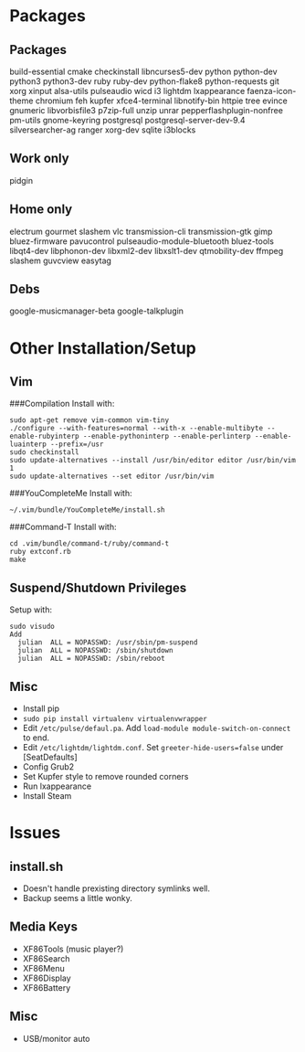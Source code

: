 Packages
========
Packages
--------
build-essential cmake checkinstall libncurses5-dev python python-dev python3 python3-dev ruby ruby-dev python-flake8 python-requests git xorg xinput alsa-utils pulseaudio wicd i3 lightdm lxappearance faenza-icon-theme chromium feh kupfer xfce4-terminal libnotify-bin httpie tree evince gnumeric libvorbisfile3 p7zip-full unzip unrar pepperflashplugin-nonfree pm-utils gnome-keyring postgresql postgresql-server-dev-9.4 silversearcher-ag ranger xorg-dev sqlite i3blocks

Work only
---------
pidgin

Home only
---------
electrum gourmet slashem vlc transmission-cli transmission-gtk gimp bluez-firmware pavucontrol pulseaudio-module-bluetooth bluez-tools libqt4-dev libphonon-dev libxml2-dev libxslt1-dev qtmobility-dev ffmpeg slashem guvcview easytag

Debs
----
google-musicmanager-beta google-talkplugin

Other Installation/Setup
========================
Vim
---

###Compilation
Install with:

    sudo apt-get remove vim-common vim-tiny
    ./configure --with-features=normal --with-x --enable-multibyte --enable-rubyinterp --enable-pythoninterp --enable-perlinterp --enable-luainterp --prefix=/usr
    sudo checkinstall
    sudo update-alternatives --install /usr/bin/editor editor /usr/bin/vim 1
    sudo update-alternatives --set editor /usr/bin/vim

###YouCompleteMe
Install with:

    ~/.vim/bundle/YouCompleteMe/install.sh

###Command-T
Install with:

    cd .vim/bundle/command-t/ruby/command-t
    ruby extconf.rb
    make

Suspend/Shutdown Privileges
------------------
Setup with:

    sudo visudo
    Add
      julian  ALL = NOPASSWD: /usr/sbin/pm-suspend
      julian  ALL = NOPASSWD: /sbin/shutdown
      julian  ALL = NOPASSWD: /sbin/reboot

Misc
----
* Install pip
* `sudo pip install virtualenv virtualenvwrapper`
* Edit `/etc/pulse/defaul.pa`. Add `load-module module-switch-on-connect` to end.
* Edit `/etc/lightdm/lightdm.conf`. Set `greeter-hide-users=false` under [SeatDefaults]
* Config Grub2
* Set Kupfer style to remove rounded corners
* Run lxappearance
* Install Steam

Issues
======
install.sh
----------
* Doesn't handle prexisting directory symlinks well.
* Backup seems a little wonky.

Media Keys
----------
* XF86Tools (music player?)
* XF86Search
* XF86Menu
* XF86Display
* XF86Battery

Misc
----
* USB/monitor auto

